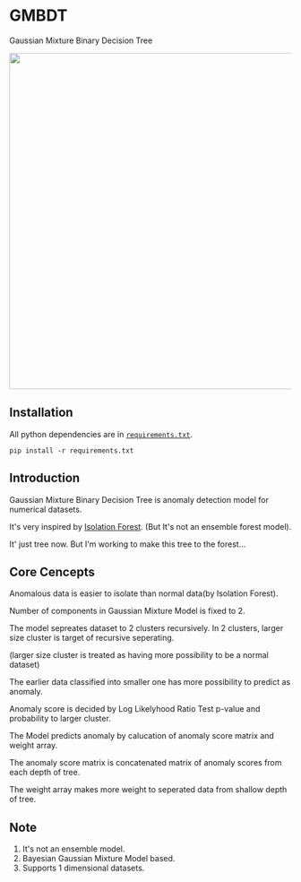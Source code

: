 # GMBDT
Gaussian Mixture Binary Decision Tree
<div align="center">
<p>
   <img width="600" src="https://user-images.githubusercontent.com/99949549/155826201-2f3814ce-d6ca-487a-a320-1d1ba4fadb3b.PNG"></a>
</p>

<div align="left">
  
## Installation
All python dependencies are in [`requirements.txt`](requirements.txt).
```
pip install -r requirements.txt
```  
## Introduction

Gaussian Mixture Binary Decision Tree is anomaly detection model for numerical datasets.

It's very inspired by [Isolation Forest](https://ieeexplore.ieee.org/document/4781136). (But It's not an ensemble forest model). 

It' just tree now. But I'm working to make this tree to the forest...

## Core Cencepts

Anomalous data is easier to isolate than normal data(by Isolation Forest).

Number of components in Gaussian Mixture Model is fixed to 2.

The model sepreates dataset to 2 clusters recursively. In 2 clusters, larger size cluster is target of recursive seperating.
  
(larger size cluster is treated as having more possibility to be a normal dataset)
  
The earlier data classified into smaller one has more possibility to predict as anomaly.
  
Anomaly score is decided by Log Likelyhood Ratio Test p-value and probability to larger cluster.
  
The Model predicts anomaly by calucation of anomaly score matrix and weight array.

The anomaly score matrix is concatenated matrix of anomaly scores from each depth of tree.
 
The weight array makes more weight to seperated data from shallow depth of tree.
  
## Note

1. It's not an ensemble model.
2. Bayesian Gaussian Mixture Model based.
3. Supports 1 dimensional datasets.

